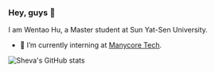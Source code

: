 ### Hey, guys 👋

I am Wentao Hu, a Master student at Sun Yat-Sen University.

- 🔭 I’m currently interning at [Manycore Tech](https://www.coohom.com/?hl=zh-CN).

![Sheva's GitHub stats](https://github-readme-stats.vercel.app/api?username=ValensHu&show_icons=true&theme=merko)
<!--
**ValensHu/ValensHu** is a ✨ _special_ ✨ repository because its `README.md` (this file) appears on your GitHub profile.

Here are some ideas to get you started:

- 🔭 I’m currently working on ...
- 🌱 I’m currently learning ...
- 👯 I’m looking to collaborate on ...
- 🤔 I’m looking for help with ...
- 💬 Ask me about ...
- 📫 How to reach me: ...
- 😄 Pronouns: ...
- ⚡ Fun fact: ...
-->
